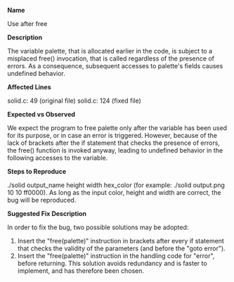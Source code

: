 **Name**

Use after free

**Description**

The variable palette, that is allocated earlier in the code, is subject to a misplaced free() invocation, that is called regardless of the presence of errors. As a consequence, subsequent accesses to palette's fields causes undefined behavior.

**Affected Lines**

solid.c: 49 (original file)
solid.c: 124 (fixed file)

**Expected vs Observed**

We expect the program to free palette only after the variable has been used for its purpose, or in case an error is triggered.
However, because of the lack of brackets after the if statement that checks the presence of errors, the free() function is invoked anyway, leading to undefined behavior in the following accesses to the variable.

**Steps to Reproduce**

./solid output_name height width hex_color (for example: ./solid output.png 10 10 ff0000). As long as the input color, height and width are correct, the bug will be reproduced.

**Suggested Fix Description**

In order to fix the bug, two possible solutions may be adopted:

1) Insert the "free(palette)" instruction in brackets after every if statement that checks the validity of the parameters (and before the "goto error").
2) Insert the "free(palette)" instruction in the handling code for "error", before returning. This solution avoids redundancy and is faster to implement, and has therefore been chosen.
